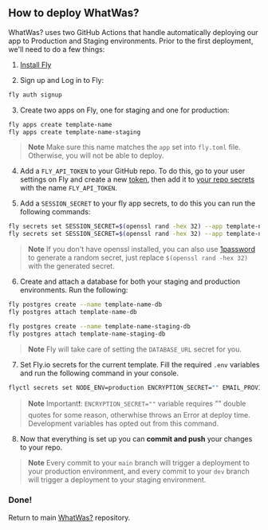 ## How to deploy WhatWas?

WhatWas? uses two GitHub Actions that handle automatically deploying our app to
Production and Staging environments. Prior to the first deployment, we'll need
to do a few things:

1. [Install Fly](https://fly.io/docs/getting-started/installing-flyctl/)

2. Sign up and Log in to Fly:

```sh
fly auth signup
```

3. Create two apps on Fly, one for staging and one for production:

```sh
fly apps create template-name
fly apps create template-name-staging
```

> **Note** Make sure this name matches the `app` set into `fly.toml` file.
> Otherwise, you will not be able to deploy.

4. Add a `FLY_API_TOKEN` to your GitHub repo. To do this, go to your user
   settings on Fly and create a new
   [token](https://web.fly.io/user/personal_access_tokens/new), then add it to
   [your repo secrets](https://docs.github.com/en/actions/security-guides/encrypted-secrets)
   with the name `FLY_API_TOKEN`.

5. Add a `SESSION_SECRET` to your fly app secrets, to do this you can run the
   following commands:

```sh
fly secrets set SESSION_SECRET=$(openssl rand -hex 32) --app template-name
fly secrets set SESSION_SECRET=$(openssl rand -hex 32) --app template-name-staging
```

> **Note** If you don't have openssl installed, you can also use
> [1password](https://1password.com/password-generator/) to generate a random
> secret, just replace `$(openssl rand -hex 32)` with the generated secret.

6. Create and attach a database for both your staging and production
   environments. Run the following:

```sh
fly postgres create --name template-name-db
fly postgres attach template-name-db

fly postgres create --name template-name-staging-db
fly postgres attach template-name-staging-db
```

> **Note** Fly will take care of setting the `DATABASE_URL` secret for you.

7. Set Fly.io secrets for the current template. Fill the required `.env`
   variables and run the following command in your console.

```sh
flyctl secrets set NODE_ENV=production ENCRYPTION_SECRET="" EMAIL_PROVIDER_API_KEY=
```

> **Note** Important❗️: `ENCRYPTION_SECRET=""` variable requires "" double
> quotes for some reason, otherwhise throws an Error at deploy time. Development
> variables has opted out from this command.

8. Now that everything is set up you can **commit and push** your changes to
   your repo.

> **Note** Every commit to your `main` branch will trigger a deployment to your
> production environment, and every commit to your `dev` branch will trigger a
> deployment to your staging environment.

### Done!

Return to main [WhatWas?](https://github.com/what-was/whatwas) repository.
